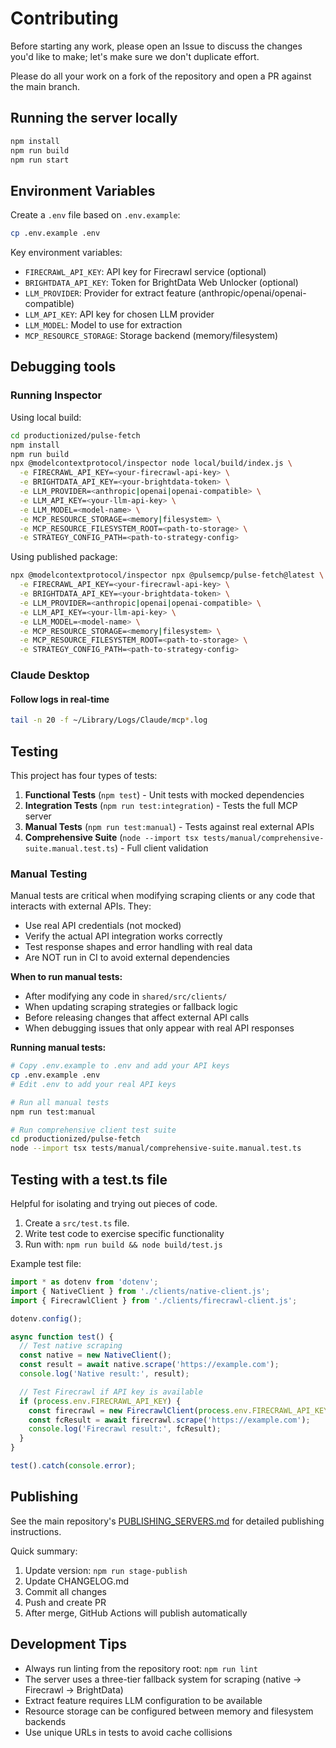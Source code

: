 # Contributing

Before starting any work, please open an Issue to discuss the changes you'd like to make; let's make sure we don't duplicate effort.

Please do all your work on a fork of the repository and open a PR against the main branch.

## Running the server locally

```bash
npm install
npm run build
npm run start
```

## Environment Variables

Create a `.env` file based on `.env.example`:

```bash
cp .env.example .env
```

Key environment variables:

- `FIRECRAWL_API_KEY`: API key for Firecrawl service (optional)
- `BRIGHTDATA_API_KEY`: Token for BrightData Web Unlocker (optional)
- `LLM_PROVIDER`: Provider for extract feature (anthropic/openai/openai-compatible)
- `LLM_API_KEY`: API key for chosen LLM provider
- `LLM_MODEL`: Model to use for extraction
- `MCP_RESOURCE_STORAGE`: Storage backend (memory/filesystem)

## Debugging tools

### Running Inspector

Using local build:

```bash
cd productionized/pulse-fetch
npm install
npm run build
npx @modelcontextprotocol/inspector node local/build/index.js \
  -e FIRECRAWL_API_KEY=<your-firecrawl-api-key> \
  -e BRIGHTDATA_API_KEY=<your-brightdata-token> \
  -e LLM_PROVIDER=<anthropic|openai|openai-compatible> \
  -e LLM_API_KEY=<your-llm-api-key> \
  -e LLM_MODEL=<model-name> \
  -e MCP_RESOURCE_STORAGE=<memory|filesystem> \
  -e MCP_RESOURCE_FILESYSTEM_ROOT=<path-to-storage> \
  -e STRATEGY_CONFIG_PATH=<path-to-strategy-config>
```

Using published package:

```bash
npx @modelcontextprotocol/inspector npx @pulsemcp/pulse-fetch@latest \
  -e FIRECRAWL_API_KEY=<your-firecrawl-api-key> \
  -e BRIGHTDATA_API_KEY=<your-brightdata-token> \
  -e LLM_PROVIDER=<anthropic|openai|openai-compatible> \
  -e LLM_API_KEY=<your-llm-api-key> \
  -e LLM_MODEL=<model-name> \
  -e MCP_RESOURCE_STORAGE=<memory|filesystem> \
  -e MCP_RESOURCE_FILESYSTEM_ROOT=<path-to-storage> \
  -e STRATEGY_CONFIG_PATH=<path-to-strategy-config>
```

### Claude Desktop

#### Follow logs in real-time

```bash
tail -n 20 -f ~/Library/Logs/Claude/mcp*.log
```

## Testing

This project has four types of tests:

1. **Functional Tests** (`npm test`) - Unit tests with mocked dependencies
2. **Integration Tests** (`npm run test:integration`) - Tests the full MCP server
3. **Manual Tests** (`npm run test:manual`) - Tests against real external APIs
4. **Comprehensive Suite** (`node --import tsx tests/manual/comprehensive-suite.manual.test.ts`) - Full client validation

### Manual Testing

Manual tests are critical when modifying scraping clients or any code that interacts with external APIs. They:

- Use real API credentials (not mocked)
- Verify the actual API integration works correctly
- Test response shapes and error handling with real data
- Are NOT run in CI to avoid external dependencies

**When to run manual tests:**

- After modifying any code in `shared/src/clients/`
- When updating scraping strategies or fallback logic
- Before releasing changes that affect external API calls
- When debugging issues that only appear with real API responses

**Running manual tests:**

```bash
# Copy .env.example to .env and add your API keys
cp .env.example .env
# Edit .env to add your real API keys

# Run all manual tests
npm run test:manual

# Run comprehensive client test suite
cd productionized/pulse-fetch
node --import tsx tests/manual/comprehensive-suite.manual.test.ts
```

## Testing with a test.ts file

Helpful for isolating and trying out pieces of code.

1. Create a `src/test.ts` file.
2. Write test code to exercise specific functionality
3. Run with: `npm run build && node build/test.js`

Example test file:

```ts
import * as dotenv from 'dotenv';
import { NativeClient } from './clients/native-client.js';
import { FirecrawlClient } from './clients/firecrawl-client.js';

dotenv.config();

async function test() {
  // Test native scraping
  const native = new NativeClient();
  const result = await native.scrape('https://example.com');
  console.log('Native result:', result);

  // Test Firecrawl if API key is available
  if (process.env.FIRECRAWL_API_KEY) {
    const firecrawl = new FirecrawlClient(process.env.FIRECRAWL_API_KEY);
    const fcResult = await firecrawl.scrape('https://example.com');
    console.log('Firecrawl result:', fcResult);
  }
}

test().catch(console.error);
```

## Publishing

See the main repository's [PUBLISHING_SERVERS.md](../../docs/PUBLISHING_SERVERS.md) for detailed publishing instructions.

Quick summary:

1. Update version: `npm run stage-publish`
2. Update CHANGELOG.md
3. Commit all changes
4. Push and create PR
5. After merge, GitHub Actions will publish automatically

## Development Tips

- Always run linting from the repository root: `npm run lint`
- The server uses a three-tier fallback system for scraping (native → Firecrawl → BrightData)
- Extract feature requires LLM configuration to be available
- Resource storage can be configured between memory and filesystem backends
- Use unique URLs in tests to avoid cache collisions
